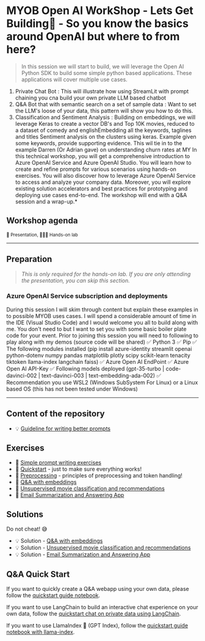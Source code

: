 # MYOB Open AI WorkShop - Lets Get Building🤖 - So you know the basics around OpenAI but where to from here? 

> In this session we will start to build, we will leverage the Open AI Python SDK to build some simple python based applications. These applications will cover multiple use cases. 
1. Private Chat Bot : This will illustrate how using StreamLit with prompt chaining you cna build your own private LLM based chatbot
2. Q&A Bot that with semantic search on a set of sample data : Want to set the LLM's loose of your data, this pattern will show you how to do this.
3. Classification and Sentiment Analysis : Building on embeddings, we will leverage Keras to create a vector DB's and 
Top 10K movies, reduced to a dataset of comedy and englishEmbedding all the keywords, taglines and titles
Sentiment analysis on the clusters using keras. 
Example given some keywords, provide supporting evidence. 
This wil tie in to the example Darren (Or Adrian gave) on understanding churn rates at MY
In this technical workshop, you will get a comprehensive introduction to Azure OpenAI Service and Azure OpenAI Studio. You will learn how to create and refine prompts for various scenarios using hands-on exercises. You will also discover how to leverage Azure OpenAI Service to access and analyze your company data. Moreover, you will explore existing solution accelerators and best practices for prototyping and deploying use cases end-to-end. The workshop will end with a Q&A session and a wrap-up.*

## Workshop agenda


<sup>
📣 Presentation, 🧑🏼‍💻 Hands-on lab
</sup>

-------------------

## Preparation

> *This is only required for the hands-on lab. If you are only attending the presentation, you can skip this section.*

### Azure OpenAI Service subscription and deployments

During this session I will skim through content but explain these examples in to possible MYOB uses cases.
I will spend a considerable amount of time in the IDE (Visual Studio Code) and I would welcome you all to build along with me.  You don't need to but I want to set you with some basic boiler plate code for your event.
Prior to joining this session you will need to following to play along with my demos (source code will be shared)
✅ Python 3
✅ Pip
✅ The following modules installed (pip install azure-identity streamlit openai python-dotenv numpy pandas matplotlib plotly scipy scikit-learn tenacity tiktoken llama-index langchain faiss)
✅ Azure Open AI EndPoint
✅ Azure Open AI API-Key
✅ Following models deployed (gpt-35-turbo | code-davinci-002 | text-davinci-003 | text-embedding-ada-002)
✅ Recommendation you use WSL2 (Windows SubSystem For Linux) or a Linux based OS (this has not been tested under Windows)

-------------------

## Content of the repository

* :bulb: [Guideline for writing better prompts](lectures/prompt_writing_help.md)

## Exercises

* :muscle: [Simple prompt writing exercises](exercises/exercises.md)
* :muscle: [Quickstart](exercises/quickstart.ipynb) - just to make sure everything works!
* :muscle: [Preprocessing](exercises/preprocessing.ipynb) - principles of preprocessing and token handling!
* :muscle: [Q&A with embeddings](exercises/qna_with_embeddings_exercise.ipynb)
* :muscle: [Unsupervised movie classification and recommendations](exercises/movie_classification_unsupervised_incl_recommendations_exercise.ipynb)
* :muscle: [Email Summarization and Answering App](exercises/email_app.md)

## Solutions

Do not cheat! :sweat_smile:

* :bulb: Solution - [Q&A with embeddings](exercises/solutions/qna_with_embeddings_solution.ipynb)
* :bulb: Solution - [Unsupervised movie classification and recommendations](exercises/solutions/movie_classification_unsupervised_incl_recommendations_solution.ipynb)
* :bulb: Solution - [Email Summarization and Answering App](exercises/solutions/email_app.py)

## Q&A Quick Start

If you want to quickly create a Q&A webapp using your own data, please follow the [quickstart guide notebook](qna-quickstart-template/qna-app-quickstart.ipynb).

If you want to use LangChain to build an interactive chat experience on your own data, follow the [quickstart chat on private data using LangChain](qna-chat-with-langchain/qna-chat-with-langchain.ipynb).

If you want to use LlamaIndex 🦙 (GPT Index), follow the [quickstart guide notebook with llama-index](qna-quickstart-with-gpt-index/qna-quickstart-with-llama-index.ipynb).
